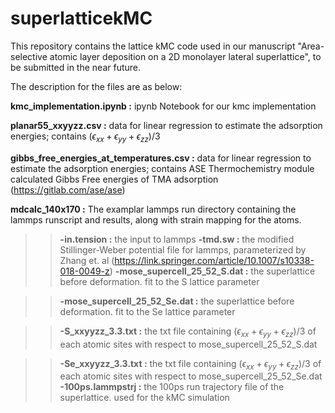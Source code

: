 # superlatticekMC
This repository contains the lattice kMC code used in our manuscript "Area-selective atomic layer deposition on a 2D monolayer lateral superlattice", to be submitted in the near future.

The description for the files are as below:

**kmc_implementation.ipynb  :** ipynb Notebook for our kmc implementation

**planar55_xxyyzz.csv :** data for linear regression to estimate the adsorption energies; contains $\mathrm(\epsilon_{xx} + \epsilon_{yy} + \epsilon_{zz})/3$ 

**gibbs_free_energies_at_temperatures.csv  :** data for linear regression to estimate the adsorption energies; contains ASE Thermochemistry module calculated Gibbs Free energies of TMA adsorption (https://gitlab.com/ase/ase)
  
**mdcalc_140x170 :** The examplar lammps run directory containing the lammps runscript and results, along with strain mapping for the atoms.
>>**-in.tension :** the input to lammps
>>**-tmd.sw :** the modified Stillinger-Weber potential file for lammps, parameterized by Zhang et. al (https://link.springer.com/article/10.1007/s10338-018-0049-z)
>>**-mose_supercell_25_52_S.dat :** the superlattice before deformation. fit to the S lattice parameter

>>**-mose_supercell_25_52_Se.dat :** the superlattice before deformation. fit to the Se lattice parameter

>>**-S_xxyyzz_3.3.txt :** the txt file containing $\mathrm(\epsilon_{xx} + \epsilon_{yy} + \epsilon_{zz})/3$ of each atomic sites with respect to mose_supercell_25_52_S.dat 

>>**-Se_xxyyzz_3.3.txt :** the txt file containing $\mathrm(\epsilon_{xx} + \epsilon_{yy} + \epsilon_{zz})/3$ of each atomic sites with respect to mose_supercell_25_52_Se.dat 
>>**-100ps.lammpstrj :** the 100ps run trajectory file of the superlattice. used for the kMC simulation


